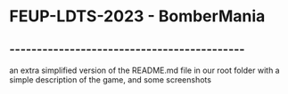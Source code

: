 # FEUP-LDTS-2023 - BomberMania
## -------------------------------------------
an extra simplified version of the README.md file in our
root folder with a simple description of the game, and some screenshots